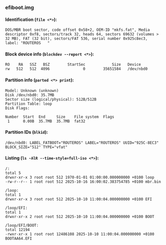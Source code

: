 ### efiboot.img
#### Identification (`file <*>`):
```
DOS/MBR boot sector, code offset 0x58+2, OEM-ID "mkfs.fat", Media descriptor 0xf8, sectors/track 32, heads 64, sectors 69632 (volumes > 32 MB), FAT (32 bit), sectors/FAT 536, serial number 0x925c8ec3, label: "ROUTEROS   "
```
#### Block device info (`blockdev --report <*>`):
```
RO    RA   SSZ   BSZ        StartSec            Size   Device
rw   512   512  4096               0        35651584   /dev/nbd0
```
#### Partition info (`parted <*> print`):
```
Model: Unknown (unknown)
Disk /dev/nbd0: 35.7MB
Sector size (logical/physical): 512B/512B
Partition Table: loop
Disk Flags: 

Number  Start  End     Size    File system  Flags
 1      0.00B  35.7MB  35.7MB  fat32
```
#### Partition IDs (`blkid`):
```
/dev/nbd0: LABEL_FATBOOT="ROUTEROS" LABEL="ROUTEROS" UUID="925C-8EC3" BLOCK_SIZE="512" TYPE="vfat"
```
#### Listing (`ls -AlR --time-style=full-iso <*>`):
```
/:
total 5
drwxr-xr-x 3 root root 512 1970-01-01 01:00:00.000000000 +0100 loop
-rw-r--r-- 1 root root 512 2025-10-16 16:00:02.383754785 +0100 mbr.bin

/loop:
total 1
drwxr-xr-x 3 root root 512 2025-10-10 11:00:04.000000000 +0100 EFI

/loop/EFI:
total 1
drwxr-xr-x 2 root root 512 2025-10-10 11:00:04.000000000 +0100 BOOT

/loop/EFI/BOOT:
total 12194
-rwxr-xr-x 1 root root 12486108 2025-10-10 11:00:04.000000000 +0100 BOOTAA64.EFI
```

